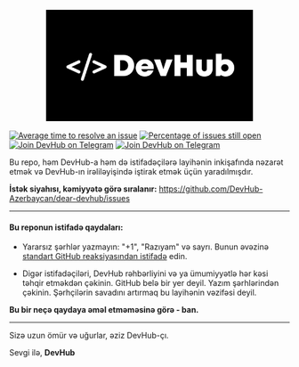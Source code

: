 <p align="center">
    <img src="logo.png" width="" height="200" alt="DevHub logo">
</p>

[![Average time to resolve an issue](http://isitmaintained.com/badge/resolution/DevHub-Azerbaycan/dear-devhub.svg)](http://isitmaintained.com/project/DevHub-Azerbaycan/dear-devhub "Average time to resolve an issue")
[![Percentage of issues still open](http://isitmaintained.com/badge/open/DevHub-Azerbaycan/dear-devhub.svg)](http://isitmaintained.com/project/DevHub-Azerbaycan/dear-devhub "Percentage of issues still open")
[![Join DevHub on Telegram](https://patrolavia.github.io/telegram-badge/chat.png)](https://t.me/devhub_az_chat)
[![Join DevHub on Telegram](https://patrolavia.github.io/telegram-badge/follow.png)](https://t.me/devhub_az)

Bu repo, həm DevHub-a həm də istifadəçilərə layihənin inkişafında nəzarət etmək və DevHub-ın irəliləyişində iştirak etmək üçün yaradılmışdır.

**İstək siyahısı, kəmiyyətə görə sıralanır:** https://github.com/DevHub-Azerbaycan/dear-devhub/issues

---

#### Bu reponun istifadə qaydaları:

* Yararsız şərhlər yazmayın: "+1", "Razıyam" və sayrı. Bunun əvəzinə [standart GitHub reaksiyasından istifadə](https://github.blog/2016-03-10-add-reactions-to-pull-requests-issues-and-comments/) edin.


* Digər istifadəçiləri, DevHub rəhbərliyini və ya ümumiyyətlə hər kəsi təhqir etməkdən çəkinin. GitHub belə bir yer deyil.
Yazım şərhlərindən çəkinin. Şərhçilərin savadını artırmaq bu layihənin vəzifəsi deyil.


**Bu bir neçə qaydaya əməl etməməsinə görə - ban.**

---

Sizə uzun ömür və uğurlar, əziz DevHub-çı.

Sevgi ilə, **DevHub**
